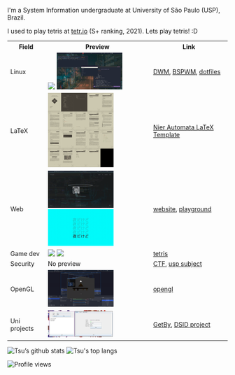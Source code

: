 I'm a System Information undergraduate at University of São Paulo (USP), Brazil.

I used to play tetris at [tetr.io](https://ch.tetr.io/u/doom_azz) (S+ ranking, 2021). Lets play tetris! :D

<div align="center">
<table>

<tr>
	<th> Field </th>
	<th> Preview </th>
	<th> Link </th>
</tr>
	
<tr>
	<td>Linux</td>
	<td><img width="150px" src="https://raw.githubusercontent.com/HTsuyoshi/my-dwm/main/assets/desktop_low.gif">
	<img width="150px" src="https://raw.githubusercontent.com/HTsuyoshi/bspwm-config/main/assets/screenshot-mirage.png"></td>
	<td><a href="https://github.com/HTsuyoshi/my-dwm">DWM</a>, <a href="https://github.com/HTsuyoshi/bspwm-config">BSPWM</a>, <a href="https://github.com/HTsuyoshi/dotfiles"> dotfiles </a></td>
</tr>

<tr>
	<td>LaTeX</td>
	<td><img width="150px" src="https://github.com/HTsuyoshi/nier-automata-latex-template/blob/main/output.png?raw=true"></td>
	<td><a href="https://github.com/HTsuyoshi/nier-automata-latex-template">Nier Automata LaTeX Template</a>
</tr>
	
<tr>
	<td>Web</td>
	<td><img width="150px" src="https://github.com/HTsuyoshi/Htsuyoshi.github.io/blob/main/_assets/web_site_low.gif?raw=true">
	<img width="150px" src="https://github.com/HTsuyoshi/lyrics/blob/main/easing.gif?raw=true"></td>
	<td><a href="https://www.htsuyoshiy.online">website</a>, <a href="https://playground.htsuyoshiy.online">playground</a></td>
</tr>

<tr>
	<td>Game dev</td>
	<td><img width="150px" src="https://raw.githubusercontent.com/HTsuyoshi/py-tetris/main/tetris_low.gif">
	<img width="150px" src="https://github.com/HTsuyoshi/py-game-playground/raw/main/assets/rps.gif"></td>
	<td><a href="https://github.com/HTsuyoshi/py-tetris">tetris</a></td>
</tr>

<tr>
	<td>Security</td>
	<td>No preview</td>
	<td><a href="https://github.com/HTsuyoshi/write-ups">CTF</a>, <a href="https://github.com/HTsuyoshi/usp/tree/master/MAC0336/">usp subject</a></td>
</tr>

<tr>
	<td>OpenGL</td>
	<td><img width="150px" src="https://raw.githubusercontent.com/HTsuyoshi/opengl-playground/main/opengl_low.gif"></td>
	<td><a href="https://github.com/HTsuyoshi/opengl-playground">opengl</a></td>
</tr>

<tr>
	<td>Uni projects</td>
	<td><img width="150px" src="https://github.com/HTsuyoshi/dsid-ep-1/blob/main/example.png?raw=true"></td>
	<td><a href="https://github.com/HTsuyoshi/getby">GetBy</a>,
	<a href="https://github.com/HTsuyoshi/dsid-ep-1">DSID project</a></td>
</tr>

</table>

</div>

![Tsu’s github stats](https://github-readme-stats.vercel.app/api?username=HTsuyoshi&theme=radical&layout=compact&hide_title=true&hide_border=true&show_icons=true)
![Tsu's top langs](https://github-readme-stats.vercel.app/api/top-langs/?username=HTsuyoshi&theme=radical&layout=compact&hide_border=true&hide_title=true&exclude_repo=dwm-config,st-config&langs_count=10)

![Profile views](https://komarev.com/ghpvc/?username=htsuyoshiy&color=ea00ea&label=Profile%20Views)
